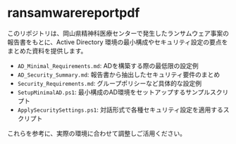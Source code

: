 # ransamwarereportpdf

このリポジトリは、岡山県精神科医療センターで発生したランサムウェア事案の報告書をもとに、Active Directory 環境の最小構成やセキュリティ設定の要点をまとめた資料を提供します。

- `AD_Minimal_Requirements.md`: ADを構築する際の最低限の設定例
- `AD_Security_Summary.md`: 報告書から抽出したセキュリティ要件のまとめ
- `Security_Requirements.md`: グループポリシーなど具体的な設定例
- `SetupMinimalAD.ps1`: 最小構成のAD環境をセットアップするサンプルスクリプト
- `ApplySecuritySettings.ps1`: 対話形式で各種セキュリティ設定を適用するスクリプト

これらを参考に、実際の環境に合わせて調整しご活用ください。
